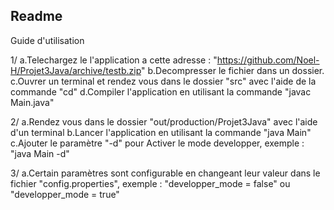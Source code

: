 Readme
----------

Guide d'utilisation

1/
a.Telechargez le l'application a cette adresse : "https://github.com/Noel-H/Projet3Java/archive/testb.zip"
b.Decompresser le fichier dans un dossier.
c.Ouvrer un terminal et rendez vous dans le dossier "src" avec l'aide de la commande "cd"
d.Compiler l'application en utilisant la commande "javac Main.java"

2/
a.Rendez vous dans le dossier "out/production/Projet3Java" avec l'aide d'un terminal
b.Lancer l'application en utilisant la commande "java Main"
c.Ajouter le paramètre "-d" pour Activer le mode developper, exemple : "java Main -d"

3/
a.Certain paramètres sont configurable en changeant leur valeur dans le fichier "config.properties", exemple : "developper_mode = false" ou "developper_mode = true"